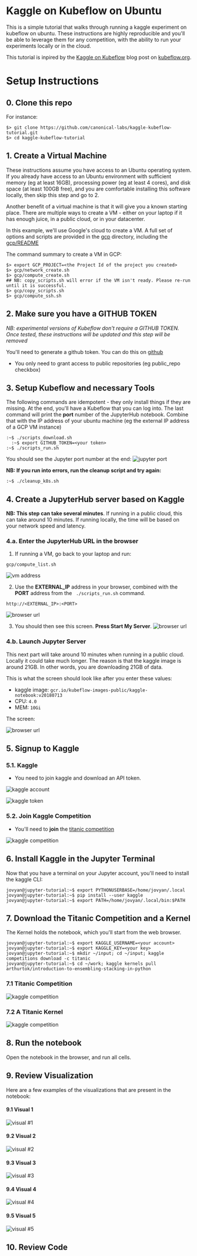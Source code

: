 # Kaggle on Kubeflow on Ubuntu

This is a simple tutorial that walks through running a kaggle experiment on kubeflow on ubuntu.
These instructions are highly reproducible and you'll be able to leverage them for any competition, with the ability to run your experiments locally or in the cloud.

This tutorial is inpired by the [Kaggle on Kubeflow](https://www.kubeflow.org/blog/kaggle_on_kubeflow/) blog post on [kubeflow.org](https://www.kubeflow.org/).


# Setup Instructions

## 0. Clone this repo

For instance:
```
$> git clone https://github.com/canonical-labs/kaggle-kubeflow-tutorial.git
$> cd kaggle-kubeflow-tutorial
```

## 1. Create a Virtual Machine

These instructions assume you have access to an Ubuntu operating system. If you already have access to an Ubuntu environment with sufficient memory (eg at least 16GB), processing power (eg at least 4 cores), and disk space (at least 100GB free), and you are comfortable installing this software locally, then skip this step and go to 2.

Another benefit of a virtual machine is that it will give you a known starting place. There are multiple ways to create a VM - either on your laptop if it has enough juice, in a public cloud, or in your datacenter.

In this example, we'll use Google's cloud to create a VM. A full set of options and scripts are provided in the [gcp](gcp) directory, including the [gcp/README](gcp/README.md)

The command summary to create a VM in GCP:

```
$> export GCP_PROJECT=<the Project Id of the project you created>
$> gcp/network_create.sh
$> gcp/compute_create.sh
## NB: copy_scripts.sh will error if the VM isn't ready. Please re-run until it is successful.
$> gcp/copy_scripts.sh
$> gcp/compute_ssh.sh
```

## 2. Make sure you have a GITHUB TOKEN

*NB: experimental versions of Kubeflow don't require a GITHUB TOKEN. Once tested, these instructions will be updated and this step will be removed*

You'll need to generate a github token. You can do this on [github](https://github.com/settings/tokens)
- You only need to grant access to public repositories (eg public_repo checkbox)

## 3. Setup Kubeflow and necessary Tools

The following commands are idempotent - they only install things if they are missing. At the end, you'll have a Kubeflow that you can log into. The last command will print the **port** number of the JupyterHub notebook. Combine that with the IP address of your ubuntu machine (eg the external IP address of a GCP VM instance)
```
:~$ ./scripts_download.sh
  :~$ export GITHUB_TOKEN=<your token>
:~$ ./scripts_run.sh
```
You should see the Jupyter port number at the end:
![jupyter port](images/tutorial.1.jupyter-port.png)

**NB: If you run into errors, run the cleanup script and try again:**
```
:~$ ./cleanup_k8s.sh
```

## 4. Create a JupyterHub server based on Kaggle

**NB: This step can take several minutes**. If running in a public cloud, this can take around 10 minutes. If running locally, the time will be based on your network speed and latency.

### 4.a. Enter the JupyterHub URL in the browser

1. If running a VM, go back to your laptop and run:
```
gcp/compute_list.sh
```
![vm address](images/tutorial.2.vm-address.png)

2. Use the **EXTERNAL_IP** address in your browser, combined with the **PORT** address from the ` ./scripts_run.sh` command.
```
http://<EXTERNAL_IP>:<PORT>
```
![browser url](images/tutorial.3.browser-login.png)

3. You should then see this screen. **Press Start My Server**.
![browser url](images/tutorial.4.browser-start.png)


### 4.b. Launch Jupyter Server

This next part will take around 10 minutes when running in a public cloud. Locally it could take much longer. The reason is that the kaggle image is around 21GB. In other words, you are downloading 21GB of data.

This is what the screen should look like after you enter these values:

- kaggle image: `gcr.io/kubeflow-images-public/kaggle-notebook:v20180713`
- CPU: `4.0`
- MEM: `10Gi`

The screen:

![browser url](images/tutorial.5.browser-spawn.png)


## 5. Signup to Kaggle

### 5.1. Kaggle

- You need to join kaggle and download an API token.

![kaggle account](images/kaggle.1-acct.png)

![kaggle token](images/kaggle.2b-api.png)


### 5.2. Join Kaggle Competition


- You'll need to **join** the [titanic competition](https://www.kaggle.com/c/titanic)


![kaggle competition](images/kaggle.0-comp-signup.png)


## 6. Install Kaggle in the Jupyter Terminal

Now that you have a terminal on your Jupyter account, you'll need to install the kaggle CLI:

```
jovyan@jupyter-tutorial:~$ export PYTHONUSERBASE=/home/jovyan/.local
jovyan@jupyter-tutorial:~$ pip install --user kaggle
jovyan@jupyter-tutorial:~$ export PATH=/home/jovyan/.local/bin:$PATH
```



## 7. Download the Titanic Competition and a Kernel

The Kernel holds the notebook, which you'll start from the web browser.

```
jovyan@jupyter-tutorial:~$ export KAGGLE_USERNAME=<your account>
jovyan@jupyter-tutorial:~$ export KAGGLE_KEY=<your key>
jovyan@jupyter-tutorial:~$ mkdir ~/input; cd ~/input; kaggle competitions download -c titanic
jovyan@jupyter-tutorial:~$ cd ~/work; kaggle kernels pull arthurtok/introduction-to-ensembling-stacking-in-python
```

### 7.1 Titanic Competition

![kaggle competition](images/jupyter.kaggle.5-comp-download.png)

### 7.2 A Titanic Kernel

![kaggle competition](images/jupyter.kaggle.6-kernel-download.png)


## 8. Run the notebook

Open the notebook in the browser, and run all cells.

## 9. Review Visualization

Here are a few examples of the visualizations that are present in the notebook:

#### 9.1 Visual 1

![visual #1](images/jupyter.kaggle.visuals-1.png)

#### 9.2 Visual 2

![visual #2](images/jupyter.kaggle.visuals-2.png)

#### 9.3 Visual 3

![visual #3](images/jupyter.kaggle.visuals-3.png)

#### 9.4 Visual 4

![visual #4](images/jupyter.kaggle.visuals-4.png)

#### 9.5 Visual 5

![visual #5](images/jupyter.kaggle.visuals-5.png)


## 10. Review Code
